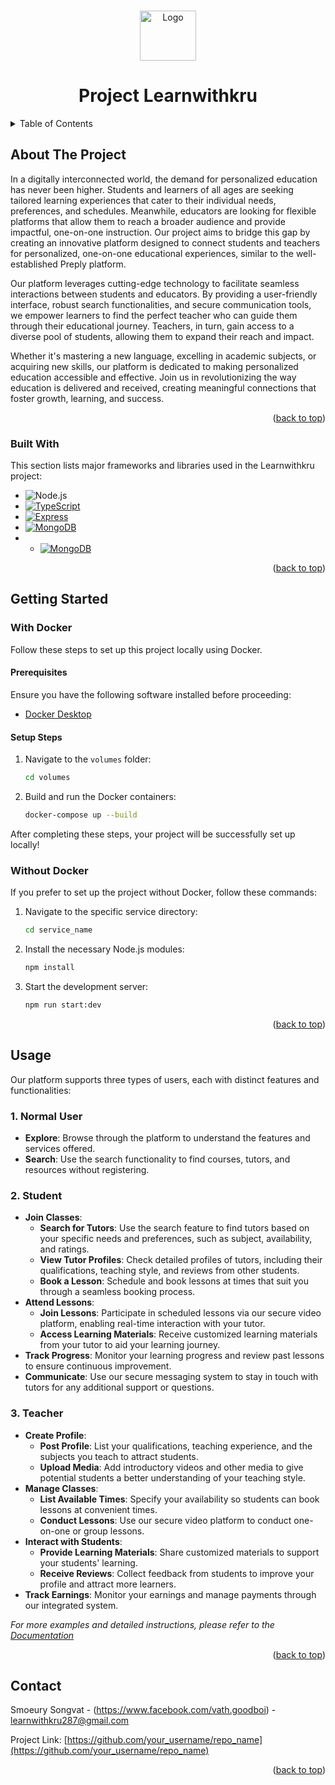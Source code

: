 <!-- Improved compatibility of back to top link: See: https://github.com/othneildrew/Best-README-Template/pull/73 -->
<a name="readme-top"></a>
<!--
*** Thanks for checking out the Best-README-Template. If you have a suggestion
*** that would make this better, please fork the repo and create a pull request
*** or simply open an issue with the tag "enhancement".
*** Don't forget to give the project a star!
*** Thanks again! Now go create something AMAZING! :D
-->



<!-- PROJECT SHIELDS -->
<!--
*** I'm using markdown "reference style" links for readability.
*** Reference links are enclosed in brackets [ ] instead of parentheses ( ).
*** See the bottom of this document for the declaration of the reference variables
*** for contributors-url, forks-url, etc. This is an optional, concise syntax you may use.
*** https://www.markdownguide.org/basic-syntax/#reference-style-links
-->




<!-- PROJECT LOGO -->
<br />
<div align="center">
  <a href="https://github.com/othneildrew/Best-README-Template">
    <img src="https://learnwithkru.com/_next/image?url=%2FLogos%2FKruLogo.png&w=640&q=75" alt="Logo" width="90" height="80">
  </a>
  <h1 align="center">Project Learnwithkru</h1>
</div>

<!-- TABLE OF CONTENTS -->
<details>
  <summary>Table of Contents</summary>
  <ol>
    <li>
      <a href="#about-the-project">About The Project</a>
      <ul>
        <li><a href="#built-with">Built With</a></li>
      </ul>
    </li>
    <li>
      <a href="#getting-started">Getting Started</a>
      <ul>
        <li><a href="#prerequisites">Prerequisites</a></li>
        <li><a href="#installation">Installation</a></li>
      </ul>
    </li>
    <li><a href="#usage">Usage</a></li>
    <li><a href="#contact">Contact</a></li>
  </ol>
</details>

<!-- ABOUT THE PROJECT -->
## About The Project

In a digitally interconnected world, the demand for personalized education has never been higher. Students and learners of all ages are seeking tailored learning experiences that cater to their individual needs, preferences, and schedules. Meanwhile, educators are looking for flexible platforms that allow them to reach a broader audience and provide impactful, one-on-one instruction. Our project aims to bridge this gap by creating an innovative platform designed to connect students and teachers for personalized, one-on-one educational experiences, similar to the well-established Preply platform.

Our platform leverages cutting-edge technology to facilitate seamless interactions between students and educators. By providing a user-friendly interface, robust search functionalities, and secure communication tools, we empower learners to find the perfect teacher who can guide them through their educational journey. Teachers, in turn, gain access to a diverse pool of students, allowing them to expand their reach and impact.

Whether it's mastering a new language, excelling in academic subjects, or acquiring new skills, our platform is dedicated to making personalized education accessible and effective. Join us in revolutionizing the way education is delivered and received, creating meaningful connections that foster growth, learning, and success.

<p align="right">(<a href="#readme-top">back to top</a>)</p>

### Built With

This section lists major frameworks and libraries used in the Learnwithkru project:

* ![Node.js][Node.js]
* [![TypeScript][TypeScript]][TypeScript-url]
* [![Express][Express.js]][Express-url]
* [![MongoDB][MongoDB]][MongoDB-url]
* * [![MongoDB][MongoDB]][MongoDB-url]

<p align="right">(<a href="#readme-top">back to top</a>)</p>

<!-- LINKS -->
[Node.js-url]: https://nodejs.org/
[TypeScript-url]: https://www.typescriptlang.org/
[Express-url]: https://expressjs.com/

[MongoDB-url]: https://www.mongodb.com/

## Getting Started

### With Docker

Follow these steps to set up this project locally using Docker.

#### Prerequisites

Ensure you have the following software installed before proceeding:
* [Docker Desktop](https://www.docker.com/products/docker-desktop/)

#### Setup Steps

1. Navigate to the `volumes` folder:

    ```sh
    cd volumes
    ```

2. Build and run the Docker containers:

    ```sh
    docker-compose up --build
    ```

After completing these steps, your project will be successfully set up locally!

### Without Docker

If you prefer to set up the project without Docker, follow these commands:

1. Navigate to the specific service directory:

    ```sh
    cd service_name
    ```

2. Install the necessary Node.js modules:

    ```sh
    npm install
    ```

3. Start the development server:

    ```sh
    npm run start:dev
    ```


<p align="right">(<a href="#readme-top">back to top</a>)</p>



<!-- USAGE EXAMPLES -->
## Usage

Our platform supports three types of users, each with distinct features and functionalities:

### 1. Normal User
- **Explore**: Browse through the platform to understand the features and services offered.
- **Search**: Use the search functionality to find courses, tutors, and resources without registering.

### 2. Student
- **Join Classes**: 
  - **Search for Tutors**: Use the search feature to find tutors based on your specific needs and preferences, such as subject, availability, and ratings.
  - **View Tutor Profiles**: Check detailed profiles of tutors, including their qualifications, teaching style, and reviews from other students.
  - **Book a Lesson**: Schedule and book lessons at times that suit you through a seamless booking process.
- **Attend Lessons**:
  - **Join Lessons**: Participate in scheduled lessons via our secure video platform, enabling real-time interaction with your tutor.
  - **Access Learning Materials**: Receive customized learning materials from your tutor to aid your learning journey.
- **Track Progress**: Monitor your learning progress and review past lessons to ensure continuous improvement.
- **Communicate**: Use our secure messaging system to stay in touch with tutors for any additional support or questions.

### 3. Teacher
- **Create Profile**: 
  - **Post Profile**: List your qualifications, teaching experience, and the subjects you teach to attract students.
  - **Upload Media**: Add introductory videos and other media to give potential students a better understanding of your teaching style.
- **Manage Classes**:
  - **List Available Times**: Specify your availability so students can book lessons at convenient times.
  - **Conduct Lessons**: Use our secure video platform to conduct one-on-one or group lessons.
- **Interact with Students**:
  - **Provide Learning Materials**: Share customized materials to support your students' learning.
  - **Receive Reviews**: Collect feedback from students to improve your profile and attract more learners.
- **Track Earnings**: Monitor your earnings and manage payments through our integrated system.

_For more examples and detailed instructions, please refer to the [Documentation](https://example.com)_

<p align="right">(<a href="#readme-top">back to top</a>)</p>



<!-- CONTACT -->
## Contact

Smoeury Songvat - (https://www.facebook.com/vath.goodboi) - learnwithkru287@gmail.com

Project Link: [https://github.com/your_username/repo_name](https://github.com/your_username/repo_name)

<p align="right">(<a href="#readme-top">back to top</a>)</p>




<!-- MARKDOWN LINKS & IMAGES -->
<!-- https://www.markdownguide.org/basic-syntax/#reference-style-links -->
[contributors-shield]: https://img.shields.io/github/contributors/othneildrew/Best-README-Template.svg?style=for-the-badge
[contributors-url]: https://github.com/othneildrew/Best-README-Template/graphs/contributors
[forks-shield]: https://img.shields.io/github/forks/othneildrew/Best-README-Template.svg?style=for-the-badge
[forks-url]: https://github.com/othneildrew/Best-README-Template/network/members
[stars-shield]: https://img.shields.io/github/stars/othneildrew/Best-README-Template.svg?style=for-the-badge
[stars-url]: https://github.com/othneildrew/Best-README-Template/stargazers
[issues-shield]: https://img.shields.io/github/issues/othneildrew/Best-README-Template.svg?style=for-the-badge
[issues-url]: https://github.com/othneildrew/Best-README-Template/issues
[license-shield]: https://img.shields.io/github/license/othneildrew/Best-README-Template.svg?style=for-the-badge
[license-url]: https://github.com/othneildrew/Best-README-Template/blob/master/LICENSE.txt
[linkedin-shield]: https://img.shields.io/badge/-LinkedIn-black.svg?style=for-the-badge&logo=linkedin&colorB=555
[linkedin-url]: https://linkedin.com/in/othneildrew
[product-screenshot]: images/screenshot.png
[Next.js]: https://img.shields.io/badge/next.js-000000?style=for-the-badge&logo=nextdotjs&logoColor=white
[Next-url]: https://nextjs.org/
[React.js]: https://img.shields.io/badge/React-20232A?style=for-the-badge&logo=react&logoColor=61DAFB
[React-url]: https://reactjs.org/
[Vue.js]: https://img.shields.io/badge/Vue.js-35495E?style=for-the-badge&logo=vuedotjs&logoColor=4FC08D
[Vue-url]: https://vuejs.org/
[Angular.io]: https://img.shields.io/badge/Angular-DD0031?style=for-the-badge&logo=angular&logoColor=white
[Angular-url]: https://angular.io/
[Svelte.dev]: https://img.shields.io/badge/Svelte-4A4A55?style=for-the-badge&logo=svelte&logoColor=FF3E00
[Svelte-url]: https://svelte.dev/
[Laravel.com]: https://img.shields.io/badge/Laravel-FF2D20?style=for-the-badge&logo=laravel&logoColor=white
[Laravel-url]: https://laravel.com
[Bootstrap.com]: https://img.shields.io/badge/Bootstrap-563D7C?style=for-the-badge&logo=bootstrap&logoColor=white
[Bootstrap-url]: https://getbootstrap.com
[JQuery.com]: https://img.shields.io/badge/jQuery-0769AD?style=for-the-badge&logo=jquery&logoColor=white
[JQuery-url]: https://jquery.com 

[Node.js]: https://img.shields.io/badge/Node.js-43853D?style=for-the-badge&logo=node.js&logoColor=white
[Node-url]: https://nodejs.org/
[Express.js]: https://img.shields.io/badge/Express.js-000000?style=for-the-badge&logo=express&logoColor=white
[Express-url]: https://expressjs.com/
[TypeScript]: https://img.shields.io/badge/TypeScript-007ACC?style=for-the-badge&logo=typescript&logoColor=white
[TypeScript-url]: https://www.typescriptlang.org/
[MongoDB]: https://img.shields.io/badge/MongoDB-47A248?style=for-the-badge&logo=mongodb&logoColor=white
[MongoDB-url]: https://www.mongodb.com/
